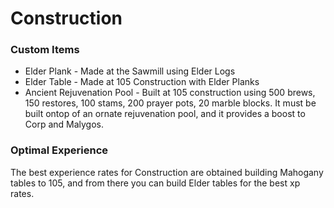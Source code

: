 # Construction

### Custom Items

* Elder Plank - Made at the Sawmill using Elder Logs
* Elder Table - Made at 105 Construction with Elder Planks
* Ancient Rejuvenation Pool - Built at 105 construction using 500 brews, 150 restores, 100 stams, 200 prayer pots, 20 marble blocks. It must be built ontop of an ornate rejuvenation pool, and it provides a boost to Corp and Malygos.

### Optimal Experience

The best experience rates for Construction are obtained building Mahogany tables to 105, and from there you can build Elder tables for the best xp rates.
